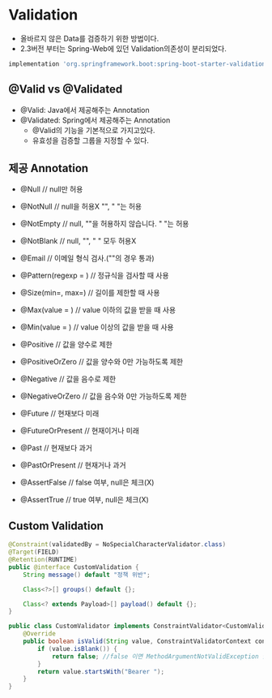 # Validation
- 올바르지 않은 Data를 검증하기 위한 방법이다.
- 2.3버전 부터는 Spring-Web에 있던 Validation의존성이 분리되었다.
```groovy
implementation 'org.springframework.boot:spring-boot-starter-validation'
```

## @Valid vs @Validated
- @Valid: Java에서 제공해주는 Annotation
- @Validated: Spring에서 제공해주는 Annotation
  - @Valid의 기능을 기본적으로 가지고있다.
  - 유효성을 검증할 그룹을 지정할 수 있다.


## 제공 Annotation
- @Null  // null만 허용
- @NotNull  // null을 허용X "", " "는 허용
- @NotEmpty  // null, ""을 허용하지 않습니다. " "는 허용
- @NotBlank  // null, "", " " 모두 허용X

- @Email  // 이메일 형식 검사.(""의 경우 통과)
- @Pattern(regexp = )  // 정규식을 검사할 때 사용
- @Size(min=, max=)  // 길이를 제한할 때 사용

- @Max(value = )  // value 이하의 값을 받을 때 사용
- @Min(value = )  // value 이상의 값을 받을 때 사용

- @Positive  // 값을 양수로 제한
- @PositiveOrZero  // 값을 양수와 0만 가능하도록 제한

- @Negative  // 값을 음수로 제한
- @NegativeOrZero  // 값을 음수와 0만 가능하도록 제한

- @Future  // 현재보다 미래
- @FutureOrPresent  // 현재이거나 미래
- @Past  // 현재보다 과거
- @PastOrPresent  // 현재거나 과거

- @AssertFalse  // false 여부, null은 체크(X)
- @AssertTrue  // true 여부, null은 체크(X)

## Custom Validation
```java
@Constraint(validatedBy = NoSpecialCharacterValidator.class)
@Target(FIELD)
@Retention(RUNTIME)
public @interface CustomValidation {
    String message() default "정책 위반";

    Class<?>[] groups() default {};

    Class<? extends Payload>[] payload() default {};
}
```

```java
public class CustomValidator implements ConstraintValidator<CustomValidation, String> {
    @Override
    public boolean isValid(String value, ConstraintValidatorContext context) {
        if (value.isBlank()) {
            return false; //false 이면 MethodArgumentNotValidException 발생
        }
        return value.startsWith("Bearer ");
    }
}
```
